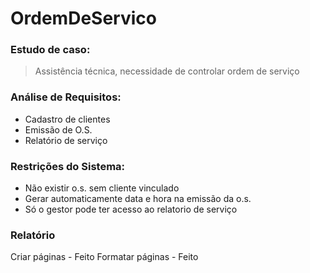 # OrdemDeServico

### Estudo de caso:
> Assistência técnica, necessidade de controlar ordem de serviço

### Análise de Requisitos:
* Cadastro de clientes
* Emissão de O.S.
* Relatório de serviço

### Restrições do Sistema:
* Não existir o.s. sem cliente vinculado
* Gerar automaticamente data e hora na emissão da o.s.
* Só o gestor pode ter acesso ao relatorio de serviço

### Relatório
Criar páginas - Feito
Formatar páginas - Feito
